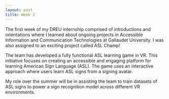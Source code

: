 ```yaml
---
layout: post
title: Week 2
---
```


The first week of my DREU internship comprised of introductions and orientations where I learned about ongoing projects in Accessible Information and Communication Technologies at Gallaudet University. I was also assigned to an exciting project called ASL Champ! 

The team has developed a fully functional ASL learning game in VR.  This initiative focuses on creating an accessible and engaging platform for learning American Sign Language (ASL). The game uses an interactive approach where users learn ASL signs from a signing avatar.

My role over the summer will be in assisting the team to train datasets of ASL signs to power a sign recognition model across different VR environments.  

